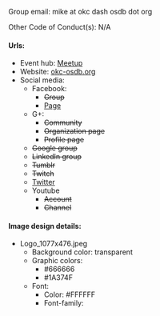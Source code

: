 Group email: mike at okc dash osdb dot org

Other Code of Conduct(s): N/A

#### Urls:
  - Event hub: [Meetup](https://www.meetup.com/Oklahoma-City-Open-Source-Database-Meetup/)
  - Website: [okc-osdb.org](http://okc-osdb.org/)
  - Social media:
    - Facebook:
      - ~~Group~~
      - [Page](https://www.facebook.com/okcopensourcedb)
    - G+:
      - ~~Community~~
      - ~~Organization page~~
      - ~~Profile page~~
    - ~~Google group~~
    - ~~LinkedIn group~~
    - ~~Tumblr~~
    - ~~Twitch~~
    - [Twitter](https://twitter.com/okcopensourcedb/)
    - Youtube
      - ~~Account~~
      - ~~Channel~~

#### Image design details:
- Logo_1077x476.jpeg
  - Background color: transparent
  - Graphic colors:
    - #666666
    - #1A374F
  - Font:
    - Color: #FFFFFF
    - Font-family:
